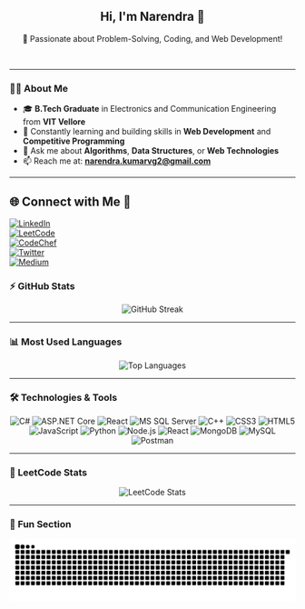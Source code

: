<h2 align="center">Hi, I'm Narendra 👋</h2>
<p align="center">
  🚀 Passionate about Problem-Solving, Coding, and Web Development!
</p>
<br>

---

### 👨‍🎓 About Me

- 🎓 **B.Tech Graduate** in Electronics and Communication Engineering from **VIT Vellore**
- 🌱 Constantly learning and building skills in **Web Development** and **Competitive Programming**
- 💬 Ask me about **Algorithms**, **Data Structures**, or **Web Technologies**
- 📫 Reach me at: **narendra.kumarvg2@gmail.com**

---

## 🌐 Connect with Me 🍬  
<a href="https://www.linkedin.com/in/nairykumar/"><img src="https://img.shields.io/badge/LinkedIn-%230077B5.svg?logo=linkedin&logoColor=white" alt="LinkedIn"></a>  
<a href="https://leetcode.com/Fourierzz/"><img src="https://img.shields.io/badge/LeetCode-%23FFA116.svg?logo=leetCode&logoColor=black" alt="LeetCode"></a>  
<a href="https://www.codechef.com/users/nairy1729"><img src="https://img.shields.io/badge/CodeChef-%23B92B27.svg?logo=codechef&logoColor=white" alt="CodeChef"></a>  
<a href="https://twitter.com/Fourierzz/"><img src="https://img.shields.io/badge/Twitter-%231DA1F2.svg?logo=twitter&logoColor=white" alt="Twitter"></a>  
<a href="https://medium.com/@Fourierzz"><img src="https://img.shields.io/badge/Medium-%23000000.svg?logo=medium&logoColor=white" alt="Medium"></a>





### ⚡ GitHub Stats

<div align="center">
  <img width="48%" src="https://github-readme-streak-stats.herokuapp.com/?user=Nairy1729&theme=react&border=61dafb&hide_border=true" alt="GitHub Streak" />
</div>

---

### 📊 Most Used Languages

<div align="center">
  <img width="48%" src="https://github-readme-stats.vercel.app/api/top-langs/?username=Nairy1729&hide=c%23,powershell,Mathematica,Ruby,Objective-C,Objective-C%2b%2b,Cuda&title_color=61dafb&text_color=ffffff&icon_color=61dafb&bg_color=20232a&langs_count=8&layout=compact&border_color=61dafb&hide_border=true" alt="Top Languages" />
</div>

---

### 🛠️ Technologies & Tools

<div align="center">
  <img src="https://img.shields.io/badge/-C%23-239120?logo=c-sharp&logoColor=white&style=for-the-badge" alt="C#" />
  <img src="https://img.shields.io/badge/-ASP.NET%20Core-512BD4?logo=dotnet&logoColor=white&style=for-the-badge" alt="ASP.NET Core" />
  <img src="https://img.shields.io/badge/-React-61DAFB?logo=react&logoColor=black&style=for-the-badge" alt="React" />
  <img src="https://img.shields.io/badge/-MS%20SQL%20Server-CC2927?logo=microsoft-sql-server&logoColor=white&style=for-the-badge" alt="MS SQL Server" />
  <img src="https://img.shields.io/badge/c++-%2300599C.svg?style=for-the-badge&logo=c%2B%2B&logoColor=white" alt="C++" />
  <img src="https://img.shields.io/badge/css3-%231572B6.svg?style=for-the-badge&logo=css3&logoColor=white" alt="CSS3" />
  <img src="https://img.shields.io/badge/html5-%23E34F26.svg?style=for-the-badge&logo=html5&logoColor=white" alt="HTML5" />
  <img src="https://img.shields.io/badge/javascript-%23323330.svg?style=for-the-badge&logo=javascript&logoColor=%23F7DF1E" alt="JavaScript" />
  <img src="https://img.shields.io/badge/python-3670A0?style=for-the-badge&logo=python&logoColor=ffdd54" alt="Python" />
  <img src="https://img.shields.io/badge/Node.js-6DA55F?style=for-the-badge&logo=node.js&logoColor=white" alt="Node.js" />
  <img src="https://img.shields.io/badge/React-%2320232a.svg?style=for-the-badge&logo=react&logoColor=%2361DAFB" alt="React" />
  <img src="https://img.shields.io/badge/MongoDB-%234ea94b.svg?style=for-the-badge&logo=mongodb&logoColor=white" alt="MongoDB" />
  <img src="https://img.shields.io/badge/mysql-4479A1.svg?style=for-the-badge&logo=mysql&logoColor=white" alt="MySQL" />
  <img src="https://img.shields.io/badge/Postman-FF6C37?style=for-the-badge&logo=postman&logoColor=white" alt="Postman" />
</div>

---

### 🌟 LeetCode Stats

<div align="center">
  <img src="https://leetcard.jacoblin.cool/Fourierzz?theme=dark&font=ABeeZee&ext=heatmap" alt="LeetCode Stats" />
</div>

---

### 🐍 Fun Section

![snake gif](https://github.com/Nairy1729/Nairy1729/blob/output/github-snake-dark.svg)
